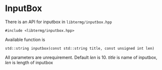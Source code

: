# InputBox
There is an API for inputbox in `libtermg/inputbox.hpp`
```
#include <libtermg/inputbox.hpp>
```
Available function is
```
std::string inputbox(const std::string title, const unsigned int len)
```
All parameters are unrequirement. Default *len* is 10. *title* is name of inputbox, *len* is length of inputbox
